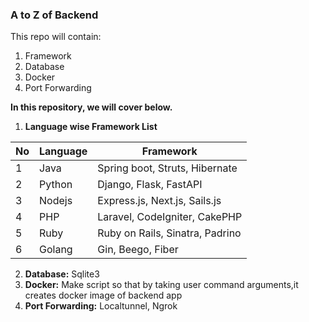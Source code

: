 ### A to Z of Backend
This repo will contain:
1. Framework
2. Database
3. Docker
4. Port Forwarding

**In this repository, we will cover below.**
1. **Language wise Framework List**

| No | Language | Framework |
|---|---|---|
| 1 | Java  | Spring boot, Struts, Hibernate |
| 2 | Python| Django, Flask, FastAPI |
| 3 | Nodejs| Express.js, Next.js, Sails.js |
| 4 | PHP| Laravel, CodeIgniter, CakePHP |
| 5 | Ruby| Ruby on Rails, Sinatra, Padrino |
| 6 | Golang| Gin, Beego, Fiber |

2. **Database:** Sqlite3
3. **Docker:** Make script so that by taking user command arguments,it creates docker image of backend app
4. **Port Forwarding:** Localtunnel, Ngrok 
